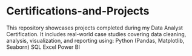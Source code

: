 # Certifications-and-Projects
This repository showcases projects completed during my Data Analyst Certification. It includes real-world case studies covering data cleaning, analysis, visualization, and reporting using:  Python (Pandas, Matplotlib, Seaborn)  SQL  Excel  Power BI

